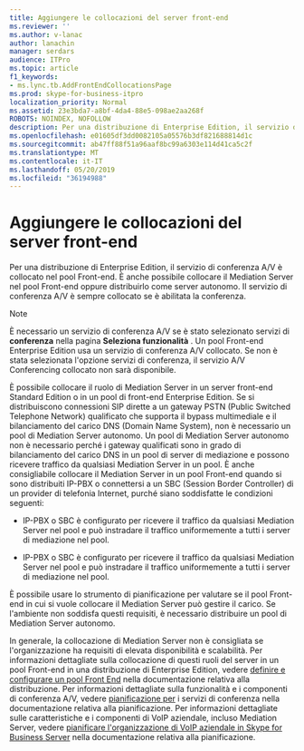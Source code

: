 ```yaml
---
title: Aggiungere le collocazioni del server front-end
ms.reviewer: ''
ms.author: v-lanac
author: lanachin
manager: serdars
audience: ITPro
ms.topic: article
f1_keywords:
- ms.lync.tb.AddFrontEndCollocationsPage
ms.prod: skype-for-business-itpro
localization_priority: Normal
ms.assetid: 23e3bda7-a8bf-4da4-88e5-098ae2aa268f
ROBOTS: NOINDEX, NOFOLLOW
description: Per una distribuzione di Enterprise Edition, il servizio di conferenza A/V è collocato nel pool Front-end. È anche possibile collocare il Mediation Server nel pool Front-end oppure distribuirlo come server autonomo. Il servizio di conferenza A/V è sempre collocato se è abilitata la conferenza.
ms.openlocfilehash: e01605df3dd0082105a05576b3df821688814d1c
ms.sourcegitcommit: ab47ff88f51a96aaf8bc99a6303e114d41ca5c2f
ms.translationtype: MT
ms.contentlocale: it-IT
ms.lasthandoff: 05/20/2019
ms.locfileid: "36194988"
---
```

# <a name="add-front-end-server-collocations"></a>Aggiungere le collocazioni del server front-end

Per una distribuzione di Enterprise Edition, il servizio di conferenza A/V è collocato nel pool Front-end. È anche possibile collocare il Mediation Server nel pool Front-end oppure distribuirlo come server autonomo. Il servizio di conferenza A/V è sempre collocato se è abilitata la conferenza.

> [!NOTE]
> È necessario un servizio di conferenza A/V se è stato selezionato servizi di **conferenza** nella pagina **Seleziona funzionalità** . Un pool Front-end Enterprise Edition usa un servizio di conferenza A/V collocato. Se non è stata selezionata l'opzione servizi di conferenza, il servizio A/V Conferencing collocato non sarà disponibile.

È possibile collocare il ruolo di Mediation Server in un server front-end Standard Edition o in un pool di front-end Enterprise Edition. Se si distribuiscono connessioni SIP dirette a un gateway PSTN (Public Switched Telephone Network) qualificato che supporta il bypass multimediale e il bilanciamento del carico DNS (Domain Name System), non è necessario un pool di Mediation Server autonomo. Un pool di Mediation Server autonomo non è necessario perché i gateway qualificati sono in grado di bilanciamento del carico DNS in un pool di server di mediazione e possono ricevere traffico da qualsiasi Mediation Server in un pool. È anche consigliabile collocare il Mediation Server in un pool Front-end quando si sono distribuiti IP-PBX o connettersi a un SBC (Session Border Controller) di un provider di telefonia Internet, purché siano soddisfatte le condizioni seguenti:

- IP-PBX o SBC è configurato per ricevere il traffico da qualsiasi Mediation Server nel pool e può instradare il traffico uniformemente a tutti i server di mediazione nel pool.

- IP-PBX o SBC è configurato per ricevere il traffico da qualsiasi Mediation Server nel pool e può instradare il traffico uniformemente a tutti i server di mediazione nel pool.

È possibile usare lo strumento di pianificazione per valutare se il pool Front-end in cui si vuole collocare il Mediation Server può gestire il carico. Se l'ambiente non soddisfa questi requisiti, è necessario distribuire un pool di Mediation Server autonomo.

In generale, la collocazione di Mediation Server non è consigliata se l'organizzazione ha requisiti di elevata disponibilità e scalabilità. Per informazioni dettagliate sulla collocazione di questi ruoli del server in un pool Front-end in una distribuzione di Enterprise Edition, vedere [definire e configurare un pool Front End](https://technet.microsoft.com/library/713fc263-23dd-414a-b001-82932e4fe966.aspx) nella documentazione relativa alla distribuzione. Per informazioni dettagliate sulla funzionalità e i componenti di conferenza A/V, vedere [pianificazione per](https://technet.microsoft.com/library/983a272a-e1b3-4d70-8f84-836b092fe526.aspx) i servizi di conferenza nella documentazione relativa alla pianificazione. Per informazioni dettagliate sulle caratteristiche e i componenti di VoIP aziendale, incluso Mediation Server, vedere [pianificare l'organizzazione di VoIP aziendale in Skype for Business Server](../../../plan-your-deployment/enterprise-voice-solution/enterprise-voice.md) nella documentazione relativa alla pianificazione.


